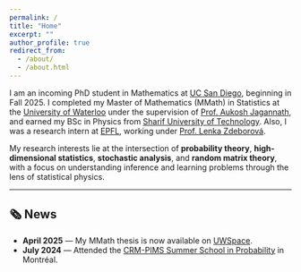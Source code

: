 ```yaml
---
permalink: /
title: "Home"
excerpt: ""
author_profile: true
redirect_from: 
  - /about/
  - /about.html
---
```


I am an incoming PhD student in Mathematics at [UC San Diego](https://ucsd.edu/), beginning in Fall 2025. I completed my Master of Mathematics (MMath) in Statistics at the [University of Waterloo](https://uwaterloo.ca/) under the supervision of [Prof. Aukosh Jagannath](https://aukosh.github.io/), and earned my BSc in Physics from [Sharif University of Technology](https://en.sharif.ir/). Also, I was a research intern at [EPFL](https://www.epfl.ch/en/), working under [Prof. Lenka Zdeborová](https://people.epfl.ch/lenka.zdeborova/?lang=en).

My research interests lie at the intersection of **probability theory**, **high-dimensional statistics**, **stochastic analysis**, and **random matrix theory**, with a focus on understanding inference and learning problems through the lens of statistical physics.

---

## 🗞️ News

- **April 2025** — My MMath thesis is now available on [UWSpace](https://hdl.handle.net/10012/21642).
- **July 2024** — Attended the [CRM-PIMS Summer School in Probability](https://personal.math.ubc.ca/~angel/ssprob24/) in Montréal.

